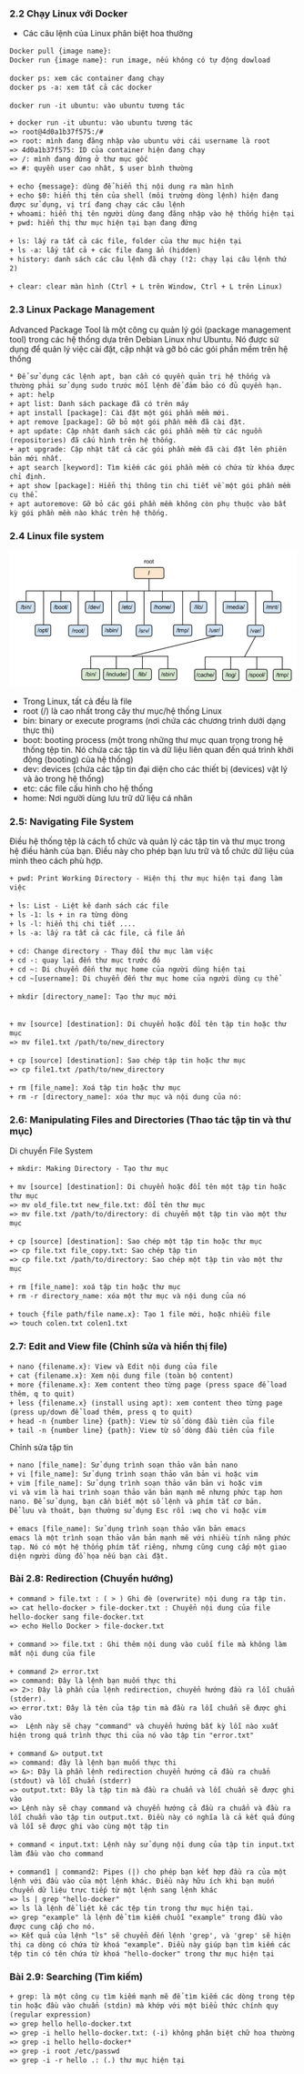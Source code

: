 ### 2.2 Chạy Linux với Docker
- Các câu lệnh của Linux phân biệt hoa thường
```
Docker pull {image name}:
Docker run {image name}: run image, nếu không có tự động dowload

docker ps: xem các container đang chạy
docker ps -a: xem tất cả các docker

docker run -it ubuntu: vào ubuntu tương tác
```

```
+ docker run -it ubuntu: vào ubuntu tương tác
=> root@4d0a1b37f575:/# 
=> root: mình đang đăng nhập vào ubuntu với cái username là root
=> 4d0a1b37f575: ID của container hiện đang chạy
=> /: mình đang đứng ở thư mục gốc
=> #: quyền user cao nhât, $ user bình thường

+ echo {message}: dùng để hiển thị nội dung ra màn hình
+ echo $0: hiển thị tên của shell (môi trường dòng lệnh) hiện đang được sử dụng, vị trí đang chạy các câu lệnh 
+ whoami: hiển thị tên người dùng đang đăng nhập vào hệ thống hiện tại
+ pwd: hiển thị thư mục hiện tại bạn đang đứng

+ ls: lấy ra tất cả các file, folder của thư mục hiện tại
+ ls -a: lấy tất cả + các file đang ẩn (hidden)
+ history: danh sách các câu lệnh đã chạy (!2: chạy lại câu lệnh thứ 2)

+ clear: clear màn hình (Ctrl + L trên Window, Ctrl + L trên Linux)
```

### 2.3 Linux Package Management

Advanced Package Tool là một công cụ quản lý gói (package management tool) trong các hệ thống dựa trên Debian Linux như Ubuntu. Nó được sử dụng để quản lý việc cài đặt, cập nhật và gỡ bỏ các gói phần mềm trên hệ thống
```
* Để sử dụng các lệnh apt, bạn cần có quyền quản trị hệ thống và thường phải sử dụng sudo trước mỗi lệnh để đảm bảo có đủ quyền hạn.
+ apt: help
+ apt list: Danh sách package đã có trên máy 
+ apt install [package]: Cài đặt một gói phần mềm mới.
+ apt remove [package]: Gỡ bỏ một gói phần mềm đã cài đặt.
+ apt update: Cập nhật danh sách các gói phần mềm từ các nguồn (repositories) đã cấu hình trên hệ thống.
+ apt upgrade: Cập nhật tất cả các gói phần mềm đã cài đặt lên phiên bản mới nhất.
+ apt search [keyword]: Tìm kiếm các gói phần mềm có chứa từ khóa được chỉ định.
+ apt show [package]: Hiển thị thông tin chi tiết về một gói phần mềm cụ thể.
+ apt autoremove: Gỡ bỏ các gói phần mềm không còn phụ thuộc vào bất kỳ gói phần mềm nào khác trên hệ thống.
```

### 2.4 Linux file system
![2.4 Linux file system](../Images/linux-filesystem.png)
+ Trong Linux, tất cả đều là file
+ root (/) là cao nhất trong cây thư mục/hệ thống Linux
+ bin: binary or execute programs (nơi chứa các chương trình dưới dạng thực thi)
+ boot: booting process (một trong những thư mục quan trọng trong hệ thống tệp tin. Nó chứa các tập tin và dữ liệu liên quan đến quá trình khởi động (booting) của hệ thống)
+ dev: devices (chứa các tập tin đại diện cho các thiết bị (devices) vật lý và ảo trong hệ thống)
+ etc: các file cấu hình cho hệ thống
+ home: Nơi người dùng lưu trữ dữ liệu cá nhân

### 2.5: Navigating File System
Điều hệ thống tệp là cách tổ chức và quản lý các tập tin và thư mục trong hệ điều hành của bạn. Điều này cho phép bạn lưu trữ và tổ chức dữ liệu của mình theo cách phù hợp.

```
+ pwd: Print Working Directory - Hiện thị thư mục hiện tại đang làm việc

+ ls: List - Liệt kê danh sách các file
+ ls -1: ls + in ra từng dòng
+ ls -l: hiển thị chi tiết ....
+ ls -a: lấy ra tất cả các file, cả file ẩn

+ cd: Change directory - Thay đổi thư mục làm việc
+ cd -: quay lại đến thư mục trước đó
+ cd ~: Di chuyển đến thư mục home của người dùng hiện tại
+ cd ~[username]: Di chuyển đến thư mục home của người dùng cụ thể

+ mkdir [directory_name]: Tạo thư mục mới


+ mv [source] [destination]: Di chuyển hoặc đổi tên tập tin hoặc thư mục
=> mv file1.txt /path/to/new_directory

+ cp [source] [destination]: Sao chép tập tin hoặc thư mục
=> cp file1.txt /path/to/new_directory

+ rm [file_name]: Xoá tập tin hoặc thư mục
+ rm -r [directory_name]: xóa thư mục và nội dung của nó:
```

### 2.6: Manipulating Files and Directories (Thao tác tập tin và thư mục)
Di chuyển File System
```
+ mkdir: Making Directory - Tạo thư mục

+ mv [source] [destination]: Di chuyển hoặc đổi tên một tập tin hoặc thư mục
=> mv old_file.txt new_file.txt: đổi tên thư mục
=> mv file.txt /path/to/directory: di chuyển một tập tin vào một thư mục

+ cp [source] [destination]: Sao chép một tập tin hoặc thư mục
=> cp file.txt file_copy.txt: Sao chép tập tin
=> cp file.txt /path/to/directory: Sao chép một tập tin vào một thư mục

+ rm [file_name]: xoá tập tin hoặc thư mục
+ rm -r directory_name: xóa một thư mục và nội dung của nó

+ touch {file path/file name.x}: Tạo 1 file mới, hoặc nhiều file
=> touch colen.txt colen1.txt
```

### 2.7: Edit and View file (Chỉnh sửa và hiển thị file)
```
+ nano {filename.x}: View và Edit nội dung của file
+ cat {filename.x}: Xem nội dung file (toàn bộ content)
+ more {filename.x}: Xem content theo từng page (press space để load thêm, q to quit)
+ less {filename.x} (install using apt): xem content theo từng page (press up/down để load thêm, press q to quit)
+ head -n {number line} {path}: View từ số dòng đầu tiên của file
+ tail -n {number line} {path}: View từ số dòng đầu tiên của file
```

Chỉnh sửa tập tin
```
+ nano [file_name]: Sử dụng trình soạn thảo văn bản nano
+ vi [file_name]: Sử dụng trình soạn thảo văn bản vi hoặc vim
+ vim [file_name]: Sử dụng trình soạn thảo văn bản vi hoặc vim
vi và vim là hai trình soạn thảo văn bản mạnh mẽ nhưng phức tạp hơn nano. Để sử dụng, bạn cần biết một số lệnh và phím tắt cơ bản. 
Để lưu và thoát, bạn thường sử dụng Esc rồi :wq cho vi hoặc vim

+ emacs [file_name]: Sử dụng trình soạn thảo văn bản emacs
emacs là một trình soạn thảo văn bản mạnh mẽ với nhiều tính năng phức tạp. Nó có một hệ thống phím tắt riêng, nhưng cũng cung cấp một giao diện người dùng đồ họa nếu bạn cài đặt.

```

### Bài 2.8: Redirection (Chuyển hướng)
```
+ command > file.txt : ( > ) Ghi đè (overwrite) nội dung ra tập tin.
=> cat hello-docker > file-docker.txt : Chuyển nội dung của file hello-docker sang file-docker.txt
=> echo Hello Docker > file-docker.txt

+ command >> file.txt : Ghi thêm nội dung vào cuối file mà không làm mất nội dung của file

+ command 2> error.txt
=> command: Đây là lệnh bạn muốn thực thi
=> 2>: Đây là phần của lệnh redirection, chuyển hướng đầu ra lỗi chuẩn (stderr).
=> error.txt: Đây là tên của tập tin mà đầu ra lỗi chuẩn sẽ được ghi vào
=>  Lệnh này sẽ chạy "command" và chuyển hướng bất kỳ lỗi nào xuất hiện trong quá trình thực thi của nó vào tập tin "error.txt"

+ command &> output.txt
=> command: đây là lệnh bạn muốn thực thi
=> &>: Đây là phần lệnh redirection chuyển hướng cả đầu ra chuẩn (stdout) và lỗi chuẩn (stderr)
=> output.txt: Đây là tập tin mà đầu ra chuẩn và lỗi chuẩn sẽ được ghi vào
=> Lệnh này sẽ chạy command và chuyển hướng cả đầu ra chuẩn và đầu ra lỗi chuẩn vào tập tin output.txt. Điều này có nghĩa là cả kết quả đúng và lỗi sẽ được ghi vào cùng một tập tin

+ command < input.txt: Lệnh này sử dụng nội dung của tập tin input.txt làm đầu vào cho command

+ command1 | command2: Pipes (|) cho phép bạn kết hợp đầu ra của một lệnh với đầu vào của một lệnh khác. Điều này hữu ích khi bạn muốn chuyển dữ liệu trực tiếp từ một lệnh sang lệnh khác
=> ls | grep "hello-docker"
=> ls là lệnh để liệt kê các tệp tin trong thư mục hiện tại.
=> grep "example" là lệnh để tìm kiếm chuỗi "example" trong đầu vào được cung cấp cho nó.
=> Kết quả của lệnh "ls" sẽ chuyển đến lệnh 'grep', và 'grep' sẽ hiện thị ca dòng có chứa từ khoá "example". Điều này giúp bạn tìm kiếm các tệp tin có tên chứa từ khoá "hello-docker" trong thư mục hiện tại

```

### Bài 2.9: Searching (Tìm kiếm)
```
+ grep: là một công cụ tìm kiếm mạnh mẽ để tìm kiếm các dòng trong tệp tin hoặc đầu vào chuẩn (stdin) mà khớp với một biểu thức chính quy (regular expression)
=> grep hello hello-docker.txt
=> grep -i hello hello-docker.txt: (-i) không phân biệt chữ hoa thường
=> grep -i hello hello-docker*
=> grep -i root /etc/passwd
=> grep -i -r hello .: (.) thư mục hiện tại
```




